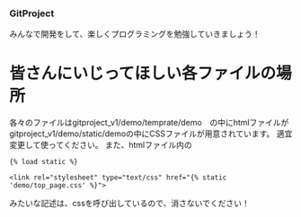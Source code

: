### GitProject
みんなで開発をして、楽しくプログラミングを勉強していきましょう！

# 皆さんにいじってほしい各ファイルの場所

各々のファイルはgitproject_v1/demo/temprate/demo　の中にhtmlファイルが
gitproject_v1/demo/static/demoの中にCSSファイルが用意されています。
適宜変更して使ってください。
また、htmlファイル内の
```
{% load static %}

<link rel="stylesheet" type="text/css" href="{% static 'demo/top_page.css' %}">
````
みたいな記述は、cssを呼び出しているので、消さないでください！
